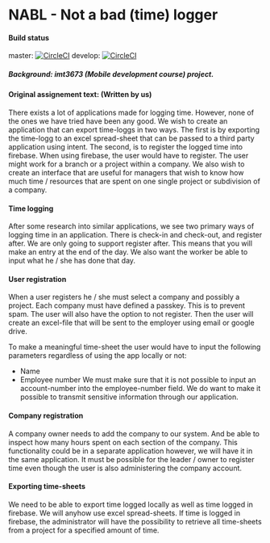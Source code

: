 # NABL - Not a bad (time) logger
#### Build status 
master: [![CircleCI](https://circleci.com/gh/MarkusAJacobsen/NABL/tree/master.svg?style=svg)](https://circleci.com/gh/MarkusAJacobsen/NABL/tree/master) develop: [![CircleCI](https://circleci.com/gh/MarkusAJacobsen/NABL/tree/develop.svg?style=svg)](https://circleci.com/gh/MarkusAJacobsen/NABL/tree/develop)
#####  Background: imt3673 (Mobile development course) project.

#### Original assignement text: (Written by us) 

There exists a lot of applications made for logging time. However, none of the ones we have tried have been any good. We wish to create an application that can export time-loggs in two ways. The first is by exporting the time-logg to an excel spread-sheet that can be passed to a third party application using intent. 
The second, is to register the logged time into firebase. When using firebase, the user would have to register. The user might work for a branch or a project within a company. We also wish to create an interface that are useful for managers that wish to know how much time / resources that are spent on one single project or subdivision of a company. 


#### Time logging
After some research into similar applications, we see two primary ways of logging time in an application. There is check-in and check-out, and register after. We are only going to support register after. This means that you will make an entry at the end of the day. We also want the worker be able to input what he / she  has done that day. 


#### User registration
When a user registers he / she must select a company and possibly a project. Each company must have defined a passkey. This is to prevent spam. The user will also have the option to not register. Then the user will create an excel-file that will be sent to the employer using email or google drive. 

To make a meaningful time-sheet the user would have to input the following parameters regardless of using the app locally or not:
* Name
* Employee number
We must make sure that it is not possible to input an account-number into the employee-number field. We do want to make it possible to transmit sensitive information through our application. 


#### Company registration
A company owner needs to add the company to our system. And be able to inspect how many hours spent on each section of the company. This functionality could be in a separate application however, we will have it in the same application. It must be possible for the leader / owner to register time even though the user is also administering the company account. 


#### Exporting time-sheets
We need to be able to export time logged locally as well as time logged in firebase. We will anyhow use excel spread-sheets. If time is logged in firebase, the administrator will have the possibility to retrieve all time-sheets from a project for a specified amount of time. 
